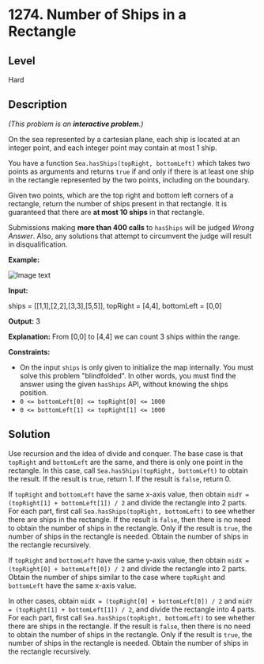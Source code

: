 # 1274. Number of Ships in a Rectangle
## Level
Hard

## Description
*(This problem is an **interactive problem**.)*

On the sea represented by a cartesian plane, each ship is located at an integer point, and each integer point may contain at most 1 ship.

You have a function `Sea.hasShips(topRight, bottomLeft)` which takes two points as arguments and returns `true` if and only if there is at least one ship in the rectangle represented by the two points, including on the boundary.

Given two points, which are the top right and bottom left corners of a rectangle, return the number of ships present in that rectangle. It is guaranteed that there are **at most 10 ships** in that rectangle.

Submissions making **more than 400 calls** to `hasShips` will be judged *Wrong Answer*. Also, any solutions that attempt to circumvent the judge will result in disqualification.

**Example:**

![Image text](https://assets.leetcode.com/uploads/2019/07/26/1445_example_1.PNG)

**Input:**

ships = [[1,1],[2,2],[3,3],[5,5]], topRight = [4,4], bottomLeft = [0,0]

**Output:** 3

**Explanation:** From [0,0] to [4,4] we can count 3 ships within the range.

**Constraints:**

* On the input `ships` is only given to initialize the map internally. You must solve this problem "blindfolded". In other words, you must find the answer using the given `hasShips` API, without knowing the ships position.
* `0 <= bottomLeft[0] <= topRight[0] <= 1000`
* `0 <= bottomLeft[1] <= topRight[1] <= 1000`

## Solution
Use recursion and the idea of divide and conquer. The base case is that `topRight` and `bottomLeft` are the same, and there is only one point in the rectangle. In this case, call `Sea.hasShips(topRight, bottomLeft)` to obtain the result. If the result is `true`, return 1. If the result is `false`, return 0.

If `topRight` and `bottomLeft` have the same x-axis value, then obtain `midY = (topRight[1] + bottomLeft[1]) / 2` and divide the rectangle into 2 parts. For each part, first call `Sea.hasShips(topRight, bottomLeft)` to see whether there are ships in the rectangle. If the result is `false`, then there is no need to obtain the number of ships in the rectangle. Only if the result is `true`, the number of ships in the rectangle is needed. Obtain the number of ships in the rectangle recursively.

If `topRight` and `bottomLeft` have the same y-axis value, then obtain `midX = (topRight[0] + bottomLeft[0]) / 2` and divide the rectangle into 2 parts. Obtain the number of ships similar to the case where `topRight` and `bottomLeft` have the same x-axis value.

In other cases, obtain `midX = (topRight[0] + bottomLeft[0]) / 2` and `midY = (topRight[1] + bottomLeft[1]) / 2`, and divide the rectangle into 4 parts. For each part, first call `Sea.hasShips(topRight, bottomLeft)` to see whether there are ships in the rectangle. If the result is `false`, then there is no need to obtain the number of ships in the rectangle. Only if the result is `true`, the number of ships in the rectangle is needed. Obtain the number of ships in the rectangle recursively.
